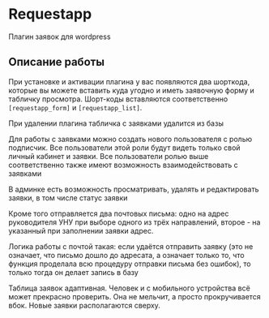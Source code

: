 # Requestapp

Плагин заявок для wordpress

## Описание работы

При установке и активации плагина у вас появляются два шорткода, которые вы можете вставить куда угодно и иметь заявочную форму и табличку просмотра. Шорт-коды вставляются соответственно `[requestapp_form]` и `[requestapp_list]`. 

При удалении плагина табличка с заявками удалится из базы

Для работы с заявками можно создать нового пользователя с ролью подписчик. Все пользователи этой роли будут видеть только свой личный кабинет и заявки. Все пользователи ролью выше соответственно также имеют возможность взаимодействовать с заявками

В админке есть возможность просматривать, удалять и редактировать заявки, в том числе статус заявки

Кроме того отправляется два почтовых письма: одно на адрес руководителя УНУ при выборе одного из трёх направлений,
второе - на указанный при заполнении заявки адрес.

Логика работы с почтой такая: если удаётся отправить заявку (это не означает, что письмо дошло до адресата, а означает только то, что функция проделала всю процедуру отправки письма без ошибок), то только тогда он делает запись в базу

Таблица заявок адаптивная. Человек и с мобильного устройства всё может прекрасно проверить. Она не мельчит, а просто прокручивается вбок. Новые заявки располагаются сверху.